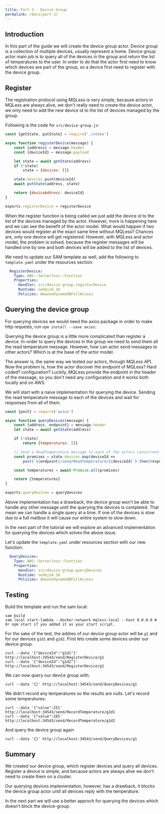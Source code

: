 ```yaml
---
title: Part 3 - Device Group
permalink: /docs/part-3/
---
```


## Introduction

In this part of the guide we will create the device group actor.
Device group is a collection of multiple devices, usually represent a home.
Device group actor main job is to query all of the devices in the group and return the list of temperatures to the user.
In order to do that the actor first need to know which devices are part of the group, so a device first need to register with the device group.

## Register

The registration protocol using MQLess is very simple, because actors in MQLess are always alive, we don't really need to create the device actor, we only need to add the new device id to the list of devices managed by the group.

Following is the code for `src/device-group.js`:

```javascript
const {getState, putState} = require('./state')

async function registerDevice(message) {
    const {address} = message.header
    const {deviceId} = message.payload

    let state = await getState(address)
    if (!state)
        state = {devices: []}

    state.devices.push(deviceId)
    await putState(address, state)

    return {deviceAddress: deviceId}
}

exports.registerDevice = registerDevice
```

When the register function is being called we just add the device id to the list of the devices managed by the actor.
However, more is happening here and we can see the benefit of the actor model.
What would happen if two devices would register at the exact same time without MQLess? Chances are, only one device will get registered.
However, with MQLess and actor model, the problem is solved, because the register messages will be handled one by one and both devices will be added to the list of devices.

We need to update our SAM template as well, add the following to `template.yaml` under the resources section:

```yaml
  RegisterDevice:
    Type: AWS::Serverless::Function
    Properties:
      Handler: src/device-group.registerDevice
      Runtime: nodejs8.10
      Policies: AmazonDynamoDBFullAccess
```

## Querying the device group

For querying devices we would need the axios package in order to make http requests, run `npm install --save axios`.

Querying the device group is a little more complicated than register a device.
In-order to query the devices in the group we need to send them all the read temperature message.
However, how can actor send messages to other actors? Which is at the base of the actor model.

The answer is, the same way we tested our actors, through MQLess API. Now the problem is, how the actor discover the endpoint of MQLess? Hard coded? configuration? Luckily, MQLess provide the endpoint in the header of the message, so you don't need any configuration and it works both locally and on AWS.
 
We will start with a naive implementation for querying the device. Sending the read temperature message to each of the devices and wait for responses from all of them. 

```javascript
const {post} = require('axios')

async function queryDevices(message) {
    const {address, endpoint} = message.header
    let state = await getState(address)

    if (!state)
        return {temperatures: []}

    // Send a ReadTemperature message to each of the actors concurrently and collecting the responses.
    const promises = state.devices.map(deviceId =>
        post(`${endpoint}/send/ReadTemperature/${deviceId}`).then(response => response.data))

    const temperatures = await Promise.all(promises)

    return {temperatures}
}

exports.queryDevices = queryDevices
```

Above implementation has a drawback, the device group won't be able to handle any other message until the querying the devices is completed. That mean we can handle a single query at a time. If one of the devices is slow due to a full mailbox it will cause our entire system to slow down.

In the next part of the tutorial we will explore an advanced implementation for querying the devices which solves the above issue.

Let's update the `template.yaml` under resources section with our new function:

```yaml
  QueryDevices:
    Type: AWS::Serverless::Function
    Properties:
      Handler: src/device-group.queryDevices
      Runtime: nodejs8.10
      Policies: AmazonDynamoDBFullAccess
```   

## Testing

Build the template and run the sam local:

```shell
sam build
sam local start-lambda --docker-network mqless-local --host 0.0.0.0 # Or npm start if you added it as your start script.
```

For the sake of the test, the addres of our device group actor will be `g1` and for our devices `g1d1` and `g1d2`.
First lets create some devices under our device group.

```shell
curl --data '{"deviceId":"g1d1"}' http://localhost:34543/send/RegisterDevice/g1
curl --data '{"deviceId":"g1d2"}' http://localhost:34543/send/RegisterDevice/g1
```

We can now query our device group with:

```shell
curl --data '{}' http://localhost:34543/send/QueryDevices/g1
```

We didn't record any temperatures so the results are nulls.
Let's record some temperatures:

```shell
curl --data '{"value":25}' http://localhost:34543/send/RecordTemperature/g1d1
curl --data '{"value":28}' http://localhost:34543/send/RecordTemperature/g1d2
```

And query the device group again

```shell
curl --data '{}' http://localhost:34543/send/QueryDevices/g1
```

## Summary

We created our device group, which register devices and query all devices.
Register a device is simple, and because actors are always alive we don't need to create them on a cluster.

Our querying devices implementation, however, has a drawback, it blocks the device group actor until all devices reply with the temperature. 

In the next part we will use a better approch for querying the devices which doesn't block the device-group.





